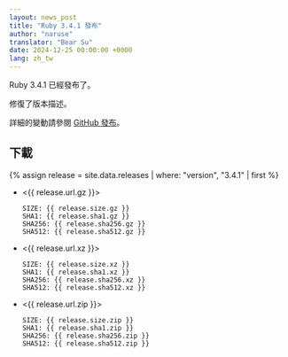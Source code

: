 ```yaml
---
layout: news_post
title: "Ruby 3.4.1 發布"
author: "naruse"
translator: "Bear Su"
date: 2024-12-25 00:00:00 +0000
lang: zh_tw
---
```


Ruby 3.4.1 已經發布了。

修復了版本描述。

詳細的變動請參閱 [GitHub 發布](https://github.com/ruby/ruby/releases/tag/v3_4_1)。

## 下載

{% assign release = site.data.releases | where: "version", "3.4.1" | first %}

* <{{ release.url.gz }}>

      SIZE: {{ release.size.gz }}
      SHA1: {{ release.sha1.gz }}
      SHA256: {{ release.sha256.gz }}
      SHA512: {{ release.sha512.gz }}

* <{{ release.url.xz }}>

      SIZE: {{ release.size.xz }}
      SHA1: {{ release.sha1.xz }}
      SHA256: {{ release.sha256.xz }}
      SHA512: {{ release.sha512.xz }}

* <{{ release.url.zip }}>

      SIZE: {{ release.size.zip }}
      SHA1: {{ release.sha1.zip }}
      SHA256: {{ release.sha256.zip }}
      SHA512: {{ release.sha512.zip }}
